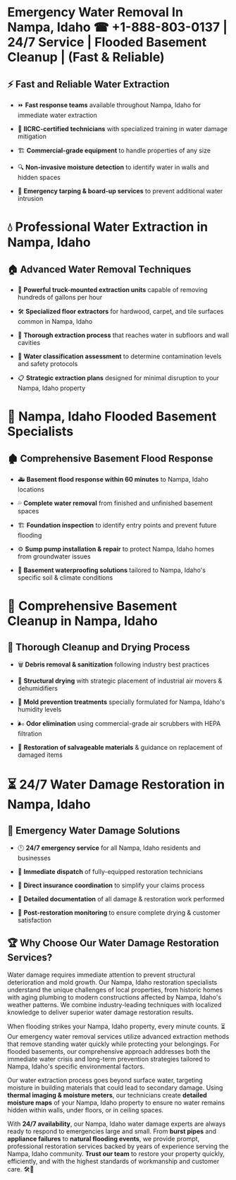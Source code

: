 # Emergency Water Removal In Nampa, Idaho ☎ +1-888-803-0137  | 24/7 Service | Flooded Basement Cleanup | (Fast & Reliable)  

## ⚡ Fast and Reliable Water Extraction  
- ⏩ **Fast response teams** available throughout Nampa, Idaho for immediate water extraction  
- 🏅 **IICRC-certified technicians** with specialized training in water damage mitigation  
- 🏗️ **Commercial-grade equipment** to handle properties of any size  
- 🔍 **Non-invasive moisture detection** to identify water in walls and hidden spaces  
- 🛑 **Emergency tarping & board-up services** to prevent additional water intrusion  

# 💧 Professional Water Extraction in Nampa, Idaho  

## 🏠 Advanced Water Removal Techniques  
- 🚛 **Powerful truck-mounted extraction units** capable of removing hundreds of gallons per hour  
- 🛠️ **Specialized floor extractors** for hardwood, carpet, and tile surfaces common in Nampa, Idaho  
- 📏 **Thorough extraction process** that reaches water in subfloors and wall cavities  
- 🧪 **Water classification assessment** to determine contamination levels and safety protocols  
- 📋 **Strategic extraction plans** designed for minimal disruption to your Nampa, Idaho property  

# 🌊 Nampa, Idaho Flooded Basement Specialists  

## 🏚️ Comprehensive Basement Flood Response  
- 🚑 **Basement flood response within 60 minutes** to Nampa, Idaho locations  
- 💦 **Complete water removal** from finished and unfinished basement spaces  
- 🏗️ **Foundation inspection** to identify entry points and prevent future flooding  
- ⚙️ **Sump pump installation & repair** to protect Nampa, Idaho homes from groundwater issues  
- 🌱 **Basement waterproofing solutions** tailored to Nampa, Idaho's specific soil & climate conditions  

# 🧹 Comprehensive Basement Cleanup in Nampa, Idaho  

## 🔄 Thorough Cleanup and Drying Process  
- 🗑️ **Debris removal & sanitization** following industry best practices  
- 💨 **Structural drying** with strategic placement of industrial air movers & dehumidifiers  
- 🦠 **Mold prevention treatments** specially formulated for Nampa, Idaho's humidity levels  
- 🌬️ **Odor elimination** using commercial-grade air scrubbers with HEPA filtration  
- 🔧 **Restoration of salvageable materials** & guidance on replacement of damaged items  

# ⏳ 24/7 Water Damage Restoration in Nampa, Idaho  

## 🚀 Emergency Water Damage Solutions  
- 🕛 **24/7 emergency service** for all Nampa, Idaho residents and businesses  
- 🚒 **Immediate dispatch** of fully-equipped restoration technicians  
- 🏦 **Direct insurance coordination** to simplify your claims process  
- 📜 **Detailed documentation** of all damage & restoration work performed  
- 🔎 **Post-restoration monitoring** to ensure complete drying & customer satisfaction  

## 🏆 Why Choose Our Water Damage Restoration Services?  
Water damage requires immediate attention to prevent structural deterioration and mold growth. Our Nampa, Idaho restoration specialists understand the unique challenges of local properties, from historic homes with aging plumbing to modern constructions affected by Nampa, Idaho's weather patterns. We combine industry-leading techniques with localized knowledge to deliver superior water damage restoration results.  

When flooding strikes your Nampa, Idaho property, every minute counts. ⏳ Our emergency water removal services utilize advanced extraction methods that remove standing water quickly while protecting your belongings. For flooded basements, our comprehensive approach addresses both the immediate water crisis and long-term prevention strategies tailored to Nampa, Idaho's specific environmental factors.  

Our water extraction process goes beyond surface water, targeting moisture in building materials that could lead to secondary damage. Using **thermal imaging & moisture meters**, our technicians create **detailed moisture maps** of your Nampa, Idaho property to ensure no water remains hidden within walls, under floors, or in ceiling spaces.  

With **24/7 availability**, our Nampa, Idaho water damage experts are always ready to respond to emergencies large and small. From **burst pipes** and **appliance failures** to **natural flooding events**, we provide prompt, professional restoration services backed by years of experience serving the Nampa, Idaho community. **Trust our team** to restore your property quickly, efficiently, and with the highest standards of workmanship and customer care. 🛠️💪  

